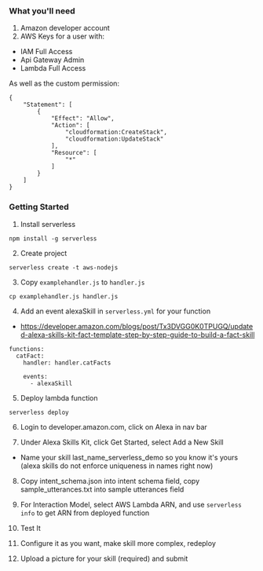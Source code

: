 ### What you'll need

1. Amazon developer account
2. AWS Keys for a user with:
  - IAM Full Access
  - Api Gateway Admin
  - Lambda Full Access


As well as the custom permission:
```
{
    "Statement": [
        {
            "Effect": "Allow",
            "Action": [
                "cloudformation:CreateStack",
                "cloudformation:UpdateStack"
            ],
            "Resource": [
                "*"
            ]
        }
    ]
}
```

### Getting Started

1. Install serverless

`npm install -g serverless`

2. Create project

`serverless create -t aws-nodejs`

3. Copy `examplehandler.js` to `handler.js` 

```
cp examplehandler.js handler.js
```

4. Add an event alexaSkill in `serverless.yml` for your function
- https://developer.amazon.com/blogs/post/Tx3DVGG0K0TPUGQ/updated-alexa-skills-kit-fact-template-step-by-step-guide-to-build-a-fact-skill

```
functions:
  catFact:
    handler: handler.catFacts

    events:
      - alexaSkill
```

5. Deploy lambda function

```
serverless deploy
```

6. Login to developer.amazon.com, click on Alexa in nav bar

7. Under Alexa Skills Kit, click Get Started, select Add a New Skill
  - Name your skill last_name_serverless_demo so you know it's yours
(alexa skills do not enforce uniqueness in names right now)

8. Copy intent_schema.json into intent schema field, copy
   sample_utterances.txt into sample utterances field

9. For Interaction Model, select AWS Lambda ARN, and use `serverless
   info` to get ARN from deployed function

10. Test It

11. Configure it as you want, make skill more complex, redeploy

12. Upload a picture for your skill (required) and submit

